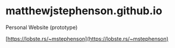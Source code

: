 # matthewjstephenson.github.io
Personal Website (prototype)

[https://lobste.rs/~mstephenson](https://lobste.rs/~mstephenson)

